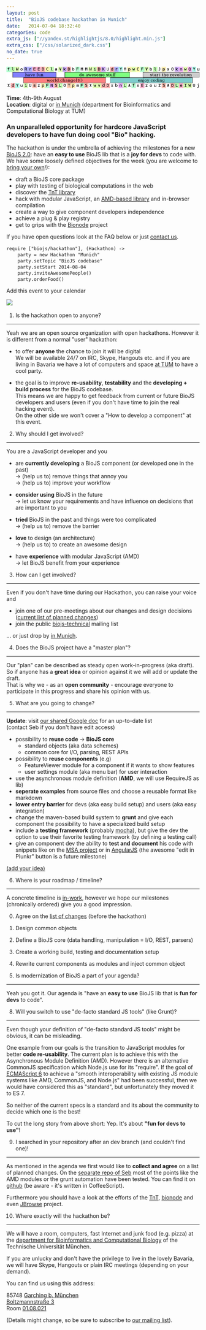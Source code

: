 ```yaml
---
layout: post
title:  "BioJS codebase hackathon in Munich"
date:   2014-07-04 18:32:40
categories: code
extra_js: ["//yandex.st/highlightjs/8.0/highlight.min.js"]
extra_css: ["/css/solarized_dark.css"]
no_date: true
---
```


<img src="/img/posts/2014-07-04_20-09-03_scrot.jpg" class="center-block" />

__Time__: 4th-9th August  
__Location__: digital or [in Munich][location] (department for Bioinformatics and Computational Biology at TUM)

### An unparalleled opportunity for hardcore JavaScript developers to have fun doing cool "Bio" hacking.

The hackathon is under the umbrella of achieving the milestones for a new [BioJS 2.0][biojs-lib]: have an __easy to use__ BioJS lib that is a __joy for devs__ to code with.  
We have some loosely defined objectives for the week (you are welcome to [bring your own][contact]!):

* draft a BioJS core package 
* play with testing of biological computations in the web
* discover the [TnT library][tnt]
* hack with modular JavaScript, an [AMD-based library][biojs-amd] and in-browser compilation
* create a way to give component developers independence
* achieve a plug & play registry
* get to grips with the [Bionode][bionode] project

If you have open questions look at the FAQ below or just [contact us][contact].

```
require ["biojs/hackathon"], (Hackathon) ->
	party = new Hackathon "Munich"
	party.setTopic "BioJS codebase"
	party.setStart 2014-08-04
	party.inviteAwesomePeople()
	party.orderFood()
```

[biojs-lib]: https://github.com/biojs/biojs
[tnt]: https://emepyc.github.io/tnt/
[biojs-amd]: https://github.com/greenify/biojs-msa-amd
[bionode]: https://github.com/bionode/bionode
[contact]:  https://groups.google.com/forum/#!forum/biojs-technical
[location]: #location

Add this event to your calendar

<a target="_blank" href="https://www.google.com/calendar/event?action=TEMPLATE&tmeid=NXFoYmxrb29jaWFmNWh2czF2NTY1N2thcDggcnU5NXU3amVrdGFjMHRpaHBwNmMzdTR1MWdAZw&tmsrc=ru95u7jektac0tihpp6c3u4u1g%40group.calendar.google.com"><img border="0" src="https://www.google.com/calendar/images/ext/gc_button1_en.gif"></a>

1. Is the hackathon open to anyone?
-------------------------------------

Yeah we are an open source organization with open hackathons. 
However it is different from a normal "user" hackathon:

* to offer __anyone__ the chance to join it will be digital  
We will be available 24/7 on IRC, Skype, Hangouts etc. and if you are living in Bavaria we have a lot of computers and space [at TUM][location] to have a cool party.

* the goal is to improve __re-usability__, __testability__ and the __developing + build process__ for the BioJS codebase.  
This means we are happy to get feedback from current or future BioJS developers and users (even if you don't have time to join the real hacking event).  
On the other side we won't cover a "How to develop a component" at this event.

2. Why should I get involved?
-------------------------------

You are a JavaScript developer and you

* are __currently developing__ a BioJS component (or developed one in the past)  
&rarr; (help us to) remove things that annoy you  
&rarr; (help us to) improve your workflow  

* __consider using__ BioJS in the future  
&rarr; let us know your requirements and have influence on decisions that are important to you

* __tried__ BioJS in the past and things were too complicated  
&rarr; (help us to) remove the barrier

* __love__ to design (an architecture)  
&rarr; (help us to) to create an awesome design

* have __experience__ with modular JavaScript (AMD)  
&rarr; let BioJS benefit from your experience

3. How can I get involved?
----------------------------

Even if you don't have time during our Hackathon, you can raise your voice and

* join one of our pre-meetings about our changes and design decisions ([current list of planned changes][changes])
* join the public [biojs-technical][biojs-technical] mailing list

... or just drop by [in Munich][location].

[changes]: https://docs.google.com/document/d/1RifA4_DfG3CPa2yVxNZHRtLztZ-lGieapzfGdrPtOIw
[biojs-technical]: https://groups.google.com/forum/#!forum/biojs-technical

4. Does the BioJS project have a "master plan"?
---------------------------------------

Our "plan" can be described as steady open work-in-progress (aka draft). So if anyone has a __great idea__ or opinion against it we will add or update the draft.  
That is why we - as an __open community__ - encourage everyone to participate in this progress and share his opinion with us.

5. What are you going to change?
-------------------------------

__Update__: visit [our shared Google doc][changes] for an up-to-date list  
(contact Seb if you don't have edit access)

* possibility to __reuse code__ -> **BioJS core**
  - standard objects (aka data schemes)
  - common core for I/O, parsing, REST APIs
* possibility to **reuse components** (e.g)
   -  FeatureViewer module  for a component if it wants to show features
   -  user settings module (aka menu bar) for user interaction  
* use the asynchronous module definition (__AMD__, we will use RequireJS as lib)
* **seperate examples** from source files and choose a reusable format like markdown
* **lower entry barrier** for devs (aka easy build setup) and users (aka easy integration)
* change the maven-based build system to **grunt** and
   give each component the possibility to have a specialized build setup
* include a **testing framework** (probably [mocha][mocha]),
   but give the dev the option to use their favorite testing framework (by defining a testing call)
* give an component dev the ability to **test and document** his code with snippets
  like on the [MSA project][msa-project] or in [AngularJS][angularjs]
  (the awesome "edit in Plunkr" button is a future milestone)

[(add your idea)][add-more]

[mocha]: https://visionmedia.github.io/mocha/
[angularjs]: https://docs.angularjs.org/api/ng/directive/ngClick
[msa-project]: http://dev.biojs-msa.org
[add-more]: https://github.com/biojs/biojs.github.io/blob/master/_posts/2014-07-04-announcing-hackathon.md


6. Where is your roadmap / timeline? 
----------------------------------

A concrete timeline is [in-work][changes], however we hope our milestones 
(chronically ordered) give you a good impression.

0. Agree on the [list of changes][changes] (before the hackathon)
1. Design common objects
2. Define a BioJS core (data handling, manipulation = I/O, REST, parsers)
3. Create a working build, testing and documentation setup
4. Rewrite current components as modules and inject common object

7. Is modernization of BioJS a part of your agenda?
--------------------------------------------------

Yeah you got it. Our agenda is "have an __easy to use__ BioJS lib that is __fun for devs__ to code". 

8. Will you switch to use "de-facto standard JS tools" (like Grunt)?
------------------------------------------------------

Even though your definition of "de-facto standard JS tools" might be obvious, it can be misleading.

One example from our goals is the transition to JavaScript modules for better __code re-usability__.
The current plan is to achieve this with the Asynchronous Module Definition (AMD).
However there is an alternative CommonJS specification which Node.js use for its "require".
If the goal of [ECMAScript 6][ecma6] to achieve a "smooth interoperability with existing JS module systems like AMD, CommonJS, and Node.js" had been successful, then we would have considered this as "standard", but unfortunately they moved it to ES 7.

So neither of the current specs is a standard and its about the community to decide which one is the best!

To cut the long story from above short: Yep. It's about __"fun for devs to use"__!

[ecma6]: http://wiki.ecmascript.org/doku.php?id=harmony:modules

9.  I searched in your repository after an dev branch (and couldn't find one)!
-----------------------------------------------------------------------------

As mentioned in the agenda we first would like to __collect and agree__ on a list of planned changes.
On the [separate repo of Seb][biojs-amd] most of the points like the AMD modules or the grunt automation have been tested. You can find it on [github][biojs-amd] (be aware - it's written in CoffeeScript).

Furthermore you should have a look at the efforts of the [TnT][tnt], [bionode][bionode] and even [JBrowse][jbrowse] project.

[JBrowse]: https://github.com/GMOD/jbrowse/tree/master

10. Where exactly will the hackathon be? <a name="location"> </a>
-----------------------------------------------------------------

We will have a room, computers, fast Internet and junk food (e.g. pizza) at the [department for Bioinformatics and Computational Biology][rostlab]
of the Technische Universität München.

If you are unlucky and don't have the privilege to live in the lovely Bavaria,
we will have Skype, Hangouts or plain IRC meetings (depending on your demand).

You can find us using this address:

85748 [Garching b. München][garching]  
[Boltzmannstraße 3][location-fmi]  
Room [01.08.021][location-indoor]

(Details might change, so be sure to subscribe to [our mailing list][biojs-technical]).

[rostlab]: https://rostlab.org/group/contact
[garching]: https://portal.mytum.de/campus/roomfinder/roomfinder_viewmap?mapid=54&roomid=01.08.021@5608
[location-fmi]: https://portal.mytum.de/campus/roomfinder/roomfinder_viewmap?mapid=80&roomid=01.08.021@5608
[location-indoor]: https://portal.mytum.de/campus/roomfinder/roomfinder_viewmap?mapid=104&roomid=01.08.021@5608

<script>
hljs.initHighlightingOnLoad();
</script>
